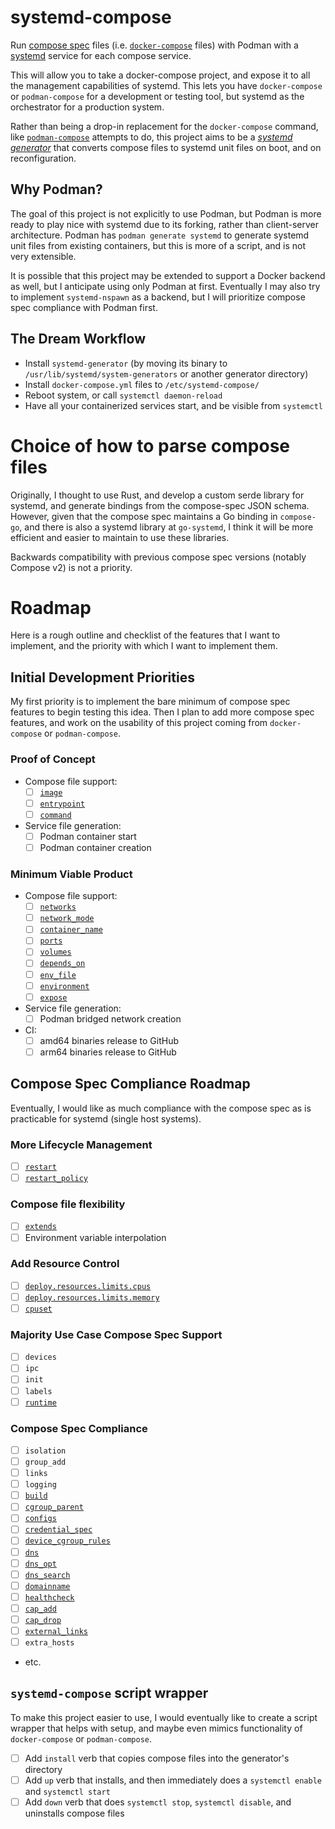 # systemd-compose

Run [compose spec](https://github.com/compose-spec/compose-spec) files (i.e. [`docker-compose`](https://github.com/docker/compose) files) with Podman with a [systemd](https://systemd.io/) service for each compose service.

This will allow you to take a docker-compose project, and expose it to all the management capabilities of systemd. This lets you have `docker-compose` or `podman-compose` for a development or testing tool, but systemd as the orchestrator for a production system.

Rather than being a drop-in replacement for the `docker-compose` command, like [`podman-compose`](https://github.com/containers/podman-compose) attempts to do, this project aims to be a [_systemd generator_](https://www.freedesktop.org/software/systemd/man/systemd.generator.html) that converts compose files to systemd unit files on boot, and on reconfiguration.

## Why Podman?

The goal of this project is not explicitly to use Podman, but Podman is more ready to play nice with systemd due to its forking, rather than client-server architecture. Podman has `podman generate systemd` to generate systemd unit files from existing containers, but this is more of a script, and is not very extensible.

It is possible that this project may be extended to support a Docker backend as well, but I anticipate using only Podman at first. Eventually I may also try to implement `systemd-nspawn` as a backend, but I will prioritize compose spec compliance with Podman first.

## The Dream Workflow

- Install `systemd-generator` (by moving its binary to `/usr/lib/systemd/system-generators` or another generator directory)
- Install `docker-compose.yml` files to `/etc/systemd-compose/`
- Reboot system, or call `systemctl daemon-reload`
- Have all your containerized services start, and be visible from `systemctl`

# Choice of how to parse compose files
Originally, I thought to use Rust, and develop a custom serde library for systemd, and generate bindings from the compose-spec JSON schema. However, given that the compose spec maintains a Go binding in `compose-go`, and there is also a systemd library at `go-systemd`, I think it will be more efficient and easier to maintain to use these libraries.

Backwards compatibility with previous compose spec versions (notably Compose v2) is not a priority.

# Roadmap
Here is a rough outline and checklist of the features that I want to implement, and the priority with which I want to implement them.

## Initial Development Priorities
My first priority is to implement the bare minimum of compose spec features to begin testing this idea. Then I plan to add more compose spec features, and work on the usability of this project coming from `docker-compose` or `podman-compose`.

### Proof of Concept
- Compose file support:
    - [ ] [`image`](https://github.com/compose-spec/compose-spec/blob/master/spec.md#image)
    - [ ] [`entrypoint`](https://github.com/compose-spec/compose-spec/blob/master/spec.md#entrypoint)
    - [ ] [`command`](https://github.com/compose-spec/compose-spec/blob/master/spec.md#command)
- Service file generation:
    - [ ] Podman container start
    - [ ] Podman container creation

### Minimum Viable Product
- Compose file support:
    - [ ] [`networks`](https://github.com/compose-spec/compose-spec/blob/master/spec.md#networks)
    - [ ] [`network_mode`](https://github.com/compose-spec/compose-spec/blob/master/spec.md#network_mode)
    - [ ] [`container_name`](https://github.com/compose-spec/compose-spec/blob/master/spec.md#container_name)
    - [ ] [`ports`](https://github.com/compose-spec/compose-spec/blob/master/spec.md#ports)
    - [ ] [`volumes`](https://github.com/compose-spec/compose-spec/blob/master/spec.md#volumes)
    - [ ] [`depends_on`](https://github.com/compose-spec/compose-spec/blob/master/spec.md#depends_on)
    - [ ] [`env_file`](https://github.com/compose-spec/compose-spec/blob/master/spec.md#env_file)
    - [ ] [`environment`](https://github.com/compose-spec/compose-spec/blob/master/spec.md#environment)
    - [ ] [`expose`](https://github.com/compose-spec/compose-spec/blob/master/spec.md#expose)
- Service file generation:
    - [ ] Podman bridged network creation
- CI:
    - [ ] amd64 binaries release to GitHub
    - [ ] arm64 binaries release to GitHub

## Compose Spec Compliance Roadmap
Eventually, I would like as much compliance with the compose spec as is practicable for systemd (single host systems).

### More Lifecycle Management
- [ ] [`restart`](https://github.com/compose-spec/compose-spec/blob/master/spec.md#restart)
- [ ] [`restart_policy`](https://github.com/compose-spec/compose-spec/blob/master/deploy.md#restart_policy)

### Compose file flexibility
- [ ] [`extends`](https://github.com/compose-spec/compose-spec/blob/master/spec.md#extends)
- [ ] Environment variable interpolation

### Add Resource Control
- [ ] [`deploy.resources.limits.cpus`](https://github.com/compose-spec/compose-spec/blob/master/deploy.md#cpus)
- [ ] [`deploy.resources.limits.memory`](https://github.com/compose-spec/compose-spec/blob/master/deploy.md#memory)
- [ ] [`cpuset`](https://github.com/compose-spec/compose-spec/blob/master/spec.md#cpuset)

### Majority Use Case Compose Spec Support
- [ ] `devices`
- [ ] `ipc`
- [ ] `init`
- [ ] `labels`
- [ ] [`runtime`](https://github.com/compose-spec/compose-spec/blob/master/spec.md#runtime)

### Compose Spec Compliance
- [ ] `isolation`
- [ ] `group_add`
- [ ] `links`
- [ ] `logging`
- [ ] [`build`](https://github.com/compose-spec/compose-spec/blob/master/spec.md#build)
- [ ] [`cgroup_parent`](https://github.com/compose-spec/compose-spec/blob/master/spec.md#cgroup_parent)
- [ ] [`configs`](https://github.com/compose-spec/compose-spec/blob/master/spec.md#configs)
- [ ] [`credential_spec`](https://github.com/compose-spec/compose-spec/blob/master/spec.md#credential_spec)
- [ ] [`device_cgroup_rules`](https://github.com/compose-spec/compose-spec/blob/master/spec.md#device_cgroup_rules)
- [ ] [`dns`](https://github.com/compose-spec/compose-spec/blob/master/spec.md#dns)
- [ ] [`dns_opt`](https://github.com/compose-spec/compose-spec/blob/master/spec.md#dns_opt)
- [ ] [`dns_search`](https://github.com/compose-spec/compose-spec/blob/master/spec.md#dns_search)
- [ ] [`domainname`](https://github.com/compose-spec/compose-spec/blob/master/spec.md#domainname)
- [ ] [`healthcheck`](https://github.com/compose-spec/compose-spec/blob/master/spec.md#healthcheck)
- [ ] [`cap_add`](https://github.com/compose-spec/compose-spec/blob/master/spec.md#cap_add)
- [ ] [`cap_drop`](https://github.com/compose-spec/compose-spec/blob/master/spec.md#cap_drop)
- [ ] [`external_links`](https://github.com/compose-spec/compose-spec/blob/master/spec.md#external_links)
- [ ] `extra_hosts`
- etc.

## `systemd-compose` script wrapper
To make this project easier to use, I would eventually like to create a script wrapper that helps with setup, and maybe even mimics functionality of `docker-compose` or `podman-compose`.

- [ ] Add `install` verb that copies compose files into the generator's directory
- [ ] Add `up` verb that installs, and then immediately does a `systemctl enable` and `systemctl start`
- [ ] Add `down` verb that does `systemctl stop`, `systemctl disable`, and uninstalls compose files